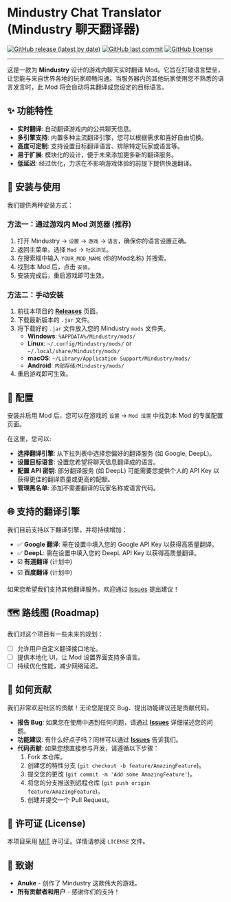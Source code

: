 # Mindustry Chat Translator (Mindustry 聊天翻译器)

[![GitHub release (latest by date)](https://img.shields.io/github/v/release/lhDream/auto-translate?style=for-the-badge)](https://github.com/lhDream/auto-translate/releases)
[![GitHub last commit](https://img.shields.io/github/last-commit/lhDream/auto-translate?style=for-the-badge)](https://github.com/lhDream/auto-translate/commits/main)
[![GitHub license](https://img.shields.io/github/license/lhDream/auto-translate?style=for-the-badge)](./LICENSE)

<!-- [English](./README.en.md) | **简体中文** -->

---

这是一款为 **Mindustry** 设计的游戏内聊天实时翻译 Mod。它旨在打破语言壁垒，让您能与来自世界各地的玩家顺畅沟通。当服务器内的其他玩家使用您不熟悉的语言发言时，此 Mod 将会自动将其翻译成您设定的目标语言。

## ✨ 功能特性

*   **实时翻译**: 自动翻译游戏内的公共聊天信息。
*   **多引擎支持**: 内置多种主流翻译引擎，您可以根据需求和喜好自由切换。
*   **高度可定制**: 支持设置目标翻译语言、排除特定玩家或语言等。
*   **易于扩展**: 模块化的设计，便于未来添加更多新的翻译服务。
*   **低延迟**: 经过优化，力求在不影响游戏体验的前提下提供快速翻译。
<!--
## 📸 效果截图

*(在此处插入一张或多张展示 Mod 效果的截图)*

![聊天翻译效果图](https://your-image-host.com/path/to/screenshot.png)
> *一个清晰的截图能让用户快速了解 Mod 的用途。*
-->

## 🚀 安装与使用

我们提供两种安装方式：

### 方法一：通过游戏内 Mod 浏览器 (推荐)

1.  打开 Mindustry -> `设置` -> `游戏` -> `语言`，确保你的语言设置正确。
2.  返回主菜单，选择 `Mod` -> `社区浏览`。
3.  在搜索框中输入 `YOUR_MOD_NAME` (你的Mod名称) 并搜索。
4.  找到本 Mod 后，点击 `安装`。
5.  安装完成后，重启游戏即可生效。

### 方法二：手动安装

1.  前往本项目的 [**Releases**](https://github.com/lhDream/auto-translate/releases) 页面。
2.  下载最新版本的 `.jar` 文件。
3.  将下载好的 `.jar` 文件放入您的 Mindustry `mods` 文件夹。
    *   **Windows**: `%APPDATA%/Mindustry/mods/`
    *   **Linux**: `~/.config/Mindustry/mods/` or `~/.local/share/Mindustry/mods/`
    *   **macOS**: `~/Library/Application Support/Mindustry/mods/`
    *   **Android**: `内部存储/Mindustry/mods/`
4.  重启游戏即可生效。

## 🔧 配置

安装并启用 Mod 后，您可以在游戏的 `设置` -> `Mod 设置` 中找到本 Mod 的专属配置页面。

在这里，您可以:
*   **选择翻译引擎**: 从下拉列表中选择您偏好的翻译服务 (如 Google, DeepL)。
*   **设置目标语言**: 设置您希望将聊天信息翻译成的语言。
*   **配置 API 密钥**: 部分翻译服务 (如 DeepL) 可能需要您提供个人的 API Key 以获得更佳的翻译质量或更高的配额。
*   **管理黑名单**: 添加不需要翻译的玩家名称或语言代码。

## 🌐 支持的翻译引擎

我们目前支持以下翻译引擎，并将持续增加：

*   ✅ **Google 翻译**: 需在设置中填入您的 Google API Key 以获得高质量翻译。
*   ✅ **DeepL**: 需在设置中填入您的 DeepL API Key 以获得高质量翻译。
*   ☑️ **有道翻译** (计划中)
*   ☑️ **百度翻译** (计划中)

如果您希望我们支持其他翻译服务，欢迎通过 [Issues](https://github.com/lhDream/auto-translate/issues) 提出建议！

## 🗺️ 路线图 (Roadmap)

我们对这个项目有一些未来的规划：

*   [ ] 允许用户自定义翻译接口地址。
*   [ ] 提供本地化 UI，让 Mod 设置界面支持多语言。
*   [ ] 持续优化性能，减少网络延迟。

## 🤝 如何贡献

我们非常欢迎社区的贡献！无论您是提交 Bug、提出功能建议还是贡献代码。

*   **报告 Bug**: 如果您在使用中遇到任何问题，请通过 [**Issues**](https://github.com/lhDream/auto-translate/issues) 详细描述您的问题。
*   **功能建议**: 有什么好点子吗？同样可以通过 [**Issues**](https://github.com/lhDream/auto-translate/issues) 告诉我们。
*   **代码贡献**: 如果您想直接参与开发，请遵循以下步骤：
    1.  Fork 本仓库。
    2.  创建您的特性分支 (`git checkout -b feature/AmazingFeature`)。
    3.  提交您的更改 (`git commit -m 'Add some AmazingFeature'`)。
    4.  将您的分支推送到远程仓库 (`git push origin feature/AmazingFeature`)。
    5.  创建并提交一个 Pull Request。

## 📄 许可证 (License)

本项目采用 [MIT](LICENSE) 许可证。详情请参阅 `LICENSE` 文件。

## 🙏 致谢

*   **Anuke** - 创作了 Mindustry 这款伟大的游戏。
*   **所有贡献者和用户** - 感谢你们的支持！
